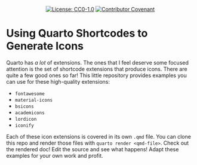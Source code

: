 <div align="center">

<a href="http://creativecommons.org/publicdomain/zero/1.0/"><img src="https://img.shields.io/badge/License-CC0_1.0-lightgrey.svg" alt="License: CC0-1.0" /></a>
<a href="https://www.contributor-covenant.org/version/2/0/code_of_conduct/"><img src="https://img.shields.io/badge/Contributor%20Covenant-v2.0%20adopted-ff69b4.svg" alt="Contributor Covenant" /></a>

</div>

# Using Quarto Shortcodes to Generate Icons

Quarto has *a lot* of extensions. The ones that I feel deserve some focused attention is the set of shortcode extensions that produce icons. There are quite a few good ones so far! This little repository provides examples you can use for these high-quality extensions:

- `fontawesome`
- `material-icons`
- `bsicons`
- `academicons`
- `lordicon`
- `iconify`

Each of these icon extensions is covered in its own `.qmd` file. You can clone this repo and render those files with `quarto render <qmd-file>`. Check out the rendered doc! Edit the source and see what happens! Adapt these examples for your own work and profit.
